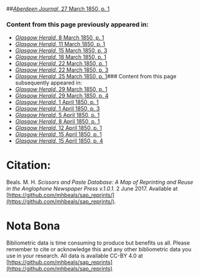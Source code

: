 ##[*Aberdeen Journal*, 27 March 1850, p. 1](https://mhbeals.github.io/sap_html/Aberdeen-Journal/Aberdeen-Journal-27-March-1850-p-1)

### Content from this page previously appeared in:
+ [*Glasgow Herald*, 8 March 1850, p. 1](https://mhbeals.github.io/sap_html/Glasgow-Herald/Glasgow-Herald-8-March-1850-p-1)
+ [*Glasgow Herald*, 11 March 1850, p. 1](https://mhbeals.github.io/sap_html/Glasgow-Herald/Glasgow-Herald-11-March-1850-p-1)
+ [*Glasgow Herald*, 15 March 1850, p. 3](https://mhbeals.github.io/sap_html/Glasgow-Herald/Glasgow-Herald-15-March-1850-p-3)
+ [*Glasgow Herald*, 18 March 1850, p. 1](https://mhbeals.github.io/sap_html/Glasgow-Herald/Glasgow-Herald-18-March-1850-p-1)
+ [*Glasgow Herald*, 22 March 1850, p. 1](https://mhbeals.github.io/sap_html/Glasgow-Herald/Glasgow-Herald-22-March-1850-p-1)
+ [*Glasgow Herald*, 22 March 1850, p. 3](https://mhbeals.github.io/sap_html/Glasgow-Herald/Glasgow-Herald-22-March-1850-p-3)
+ [*Glasgow Herald*, 25 March 1850, p. 1](https://mhbeals.github.io/sap_html/Glasgow-Herald/Glasgow-Herald-25-March-1850-p-1)### Content from this page subsequently appeared in:
+ [*Glasgow Herald*, 29 March 1850, p. 1](https://mhbeals.github.io/sap_html/Glasgow-Herald/Glasgow-Herald-29-March-1850-p-1)
+ [*Glasgow Herald*, 29 March 1850, p. 4](https://mhbeals.github.io/sap_html/Glasgow-Herald/Glasgow-Herald-29-March-1850-p-4)
+ [*Glasgow Herald*, 1 April 1850, p. 1](https://mhbeals.github.io/sap_html/Glasgow-Herald/Glasgow-Herald-1-April-1850-p-1)
+ [*Glasgow Herald*, 1 April 1850, p. 3](https://mhbeals.github.io/sap_html/Glasgow-Herald/Glasgow-Herald-1-April-1850-p-3)
+ [*Glasgow Herald*, 5 April 1850, p. 1](https://mhbeals.github.io/sap_html/Glasgow-Herald/Glasgow-Herald-5-April-1850-p-1)
+ [*Glasgow Herald*, 8 April 1850, p. 1](https://mhbeals.github.io/sap_html/Glasgow-Herald/Glasgow-Herald-8-April-1850-p-1)
+ [*Glasgow Herald*, 12 April 1850, p. 1](https://mhbeals.github.io/sap_html/Glasgow-Herald/Glasgow-Herald-12-April-1850-p-1)
+ [*Glasgow Herald*, 15 April 1850, p. 1](https://mhbeals.github.io/sap_html/Glasgow-Herald/Glasgow-Herald-15-April-1850-p-1)
+ [*Glasgow Herald*, 15 April 1850, p. 4](https://mhbeals.github.io/sap_html/Glasgow-Herald/Glasgow-Herald-15-April-1850-p-4)
                    
# Citation: 

Beals. M. H. *Scissors and Paste Database: A Map of Reprinting and Reuse in the Anglophone Newspaper Press v.1.0.1.* 2 June 2017. Available at [https://github.com/mhbeals/sap_reprints/](https://github.com/mhbeals/sap_reprints/). 
                    
# Nota Bona

Bibliometric data is time consuming to produce but benefits us all. Please remember to cite or acknowledge this and any other bibliometric data you use in your research. All data is available CC-BY 4.0 at [https://github.com/mhbeals/sap_reprints](https://github.com/mhbeals/sap_reprints)